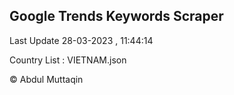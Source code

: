 

## Google Trends Keywords Scraper 
 
Last Update 28-03-2023 , 11:44:14

Country List :
VIETNAM.json



© Abdul Muttaqin 
